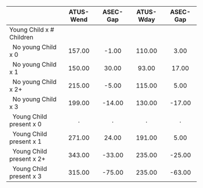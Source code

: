 
|                      |    ATUS-Wend |     ASEC-Gap |    ATUS-Wday |     ASEC-Gap |
| -------------------- | :----------: | :----------: | :----------: | :----------: |
| Young Child x # Children |              |              |              |              |
| &nbsp;&nbsp;No young Child x 0 |       157.00 |        -1.00 |       110.00 |         3.00 |
| &nbsp;&nbsp;No young Child x 1 |       150.00 |        30.00 |        93.00 |        17.00 |
| &nbsp;&nbsp;No young Child x 2+ |       215.00 |        -5.00 |       115.00 |         5.00 |
| &nbsp;&nbsp;No young Child x 3 |       199.00 |       -14.00 |       130.00 |       -17.00 |
| &nbsp;&nbsp;Young Child present x 0 |            . |            . |            . |            . |
| &nbsp;&nbsp;Young Child present x 1 |       271.00 |        24.00 |       191.00 |         5.00 |
| &nbsp;&nbsp;Young Child present x 2+ |       343.00 |       -33.00 |       235.00 |       -25.00 |
| &nbsp;&nbsp;Young Child present x 3 |       315.00 |       -75.00 |       235.00 |       -63.00 |

